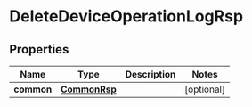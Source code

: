 
# DeleteDeviceOperationLogRsp

## Properties
Name | Type | Description | Notes
------------ | ------------- | ------------- | -------------
**common** | [**CommonRsp**](CommonRsp.md) |  |  [optional]



